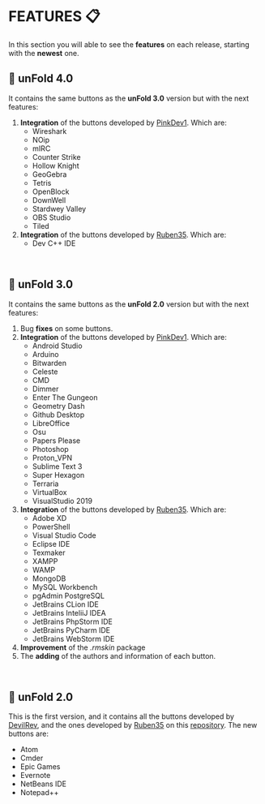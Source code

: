# FEATURES :clipboard:
In this section you will able to see the **features** on each release, starting with the **newest** one.
## :green_book: unFold 4.0
It contains the same buttons as the **unFold 3.0** version but with the next features:
1. **Integration** of the buttons developed by [PinkDev1](https://github.com/PinkDev1). Which are:
    - Wireshark
    - NOip
    - mIRC
    - Counter Strike
    - Hollow Knight
    - GeoGebra
    - Tetris
    - OpenBlock
    - DownWell
    - Stardwey Valley
    - OBS Studio 
    - Tiled
2. **Integration** of the buttons developed by [Ruben35](https://github.com/Ruben35). Which are:
    - Dev C++ IDE    
<br>

## :closed_book: unFold 3.0 
It contains the same buttons as the **unFold 2.0** version  but with the next features:
1. Bug **fixes** on some buttons.
2. **Integration** of the buttons developed by [PinkDev1](https://github.com/PinkDev1). Which are:
    - Android Studio
    - Arduino
    - Bitwarden
    - Celeste
    - CMD
    - Dimmer
    - Enter The Gungeon
    - Geometry Dash
    - Github Desktop
    - LibreOffice
    - Osu
    - Papers Please
    - Photoshop
    - Proton_VPN
    - Sublime Text 3
    - Super Hexagon
    - Terraria
    - VirtualBox
    - VisualStudio 2019
3. **Integration** of the buttons developed by [Ruben35](https://github.com/Ruben35). Which are:
    - Adobe XD
    - PowerShell
    - Visual Studio Code
    - Eclipse IDE
    - Texmaker
    - XAMPP
    - WAMP
    - MongoDB
    - MySQL Workbench
    - pgAdmin PostgreSQL
    - JetBrains CLion IDE
    - JetBrains InteliiJ IDEA
    - JetBrains PhpStorm IDE
    - JetBrains PyCharm IDE
    - JetBrains WebStorm IDE
4. **Improvement** of the _.rmskin_ package 
5. The **adding** of the authors and information of each button.
<br>

## :closed_book: unFold 2.0
This is the first version, and it contains all the buttons developed by [DevilRev](https://www.deviantart.com/devilrev), and the ones developed by [Ruben35](https://github.com/Ruben35) on this [repository](https://github.com/Ruben35/Icons-unFold-Rainmeter.).
The new buttons are:
- Atom
- Cmder
- Epic Games
- Evernote
- NetBeans IDE
- Notepad++